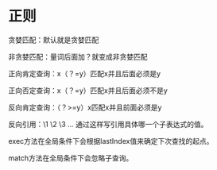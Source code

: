 # 正则

贪婪匹配：默认就是贪婪匹配

非贪婪匹配：量词后面加？就变成非贪婪匹配

正向肯定查询：x（？=y）匹配x并且后面必须是y

正向否定查询：x（？=y）匹配x并且后面必须不是y

反向肯定查询：（？>=y）x匹配x并且前面必须是y

反向引用：\1 \2 \3 ... 通过这样写引用具体哪一个子表达式的值。

exec方法在全局条件下会根据lastIndex值来确定下次查找的起点。

match方法在全局条件下会忽略子查询。 

